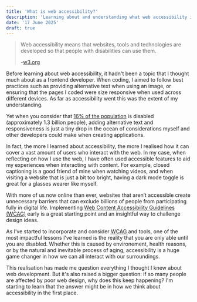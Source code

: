 ```yaml
---
title: 'What is web accessibility?'
description: 'Learning about and understanding what web accessibility is'
date: '17 June 2025' 
draft: true
---
```

 <!-- Dont forget to change the date above-->
 
<!-- 

Writing points:

• What is Web Accessibility? What is it really about? 

• The impact of accessible and inaccessible design on people’s lives around the world?

• What surprised me most about accessibility when I started learning -->

> Web accessibility means that websites, tools and technologies are developed so that people with disabilities can use them. 
> 
> -[w3.org](https://www.w3.org/WAI/fundamentals/accessibility-intro/#what)


Before learning about web accessibility, it hadn't been a topic that I thought much about as a frontend developer. When coding, I aimed to follow best practices such as providing alternative text when using an image, or ensuring that the pages I coded were size responsive when used across different devices. As far as accessibility went this was the extent of my understanding.

Yet when you consider that [16% of the population](https://www.who.int/health-topics/disability#tab=tab_1) is disabled (approximately 1.3 billion people), adding alternative text and responsiveness is just a tiny drop in the ocean of considerations myself and other developers could make when creating applications.  

In fact, the more I learned about accessibility, the more I realised how it can cover a vast amount of users who interact with the web. In my case, when reflecting on how I use the web, I have often used accessible features to aid my experiences when interacting with content. For example, closed captioning is a good friend of mine when watching videos, and when visiting a website that is just a bit too bright, having a dark mode toggle is great for a glasses wearer like myself. 

With more of us now online than ever, websites that aren’t accessible create unnecessary barriers that can exclude billions of people from participating fully in digital life. Implementing [Web Content Accessibility Guidelines (WCAG)](https://www.w3.org/WAI/standards-guidelines/wcag/) early is a great starting point and an insightful way to challenge design ideas. 

As I’ve started to incorporate and consider <abbr title = "Web Content Accessibility Guidelines">WCAG </abbr>and tools, one of the most impactful lessons I’ve learned is the reality that you are only able until you are disabled. Whether this is caused by environement, health reasons, or by the natural and inevitable process of aging, accessibility is a huge game changer in how we can all interact with our surroundings. 

This realisation has made me question everything I thought I knew about web development. But it's also raised a bigger question: if so many people are affected by poor web design, why does this keep happening? I'm starting to learn that the answer might be in how we think about accessibility in the first place.
